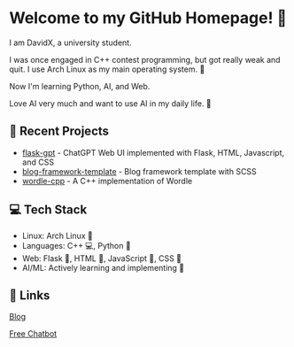 # Welcome to my GitHub Homepage! 🏡
I am DavidX, a university student.

I was once engaged in C++ contest programming, but got really weak and quit.
I use Arch Linux as my main operating system. 🐧

Now I'm learning Python, AI, and Web.

Love AI very much and want to use AI in my daily life. 🤖

## 🚀 Recent Projects

- [flask-gpt](https://github.com/Davidasx/flask-gpt) - ChatGPT Web UI implemented with Flask, HTML, Javascript, and CSS
- [blog-framework-template](https://github.com/Davidasx/blog-framework-template) - Blog framework template with SCSS
- [wordle-cpp](https://github.com/Davidasx/wordle-cpp) - A C++ implementation of Wordle

## 💻 Tech Stack

- Linux: Arch Linux 🐧
- Languages: C++ 💻, Python 🐍
- Web: Flask  🧪, HTML 📝, JavaScript 📜, CSS 🎨
- AI/ML: Actively learning and implementing 🤖

## 🔗 Links

[Blog](https://davidx.us.kg)

[Free Chatbot](https://free.chat.davidx.us.kg)
